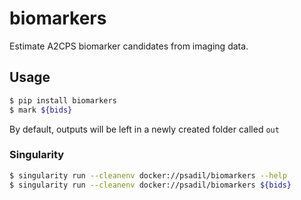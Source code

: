# biomarkers

Estimate A2CPS biomarker candidates from imaging data.

## Usage

```bash
$ pip install biomarkers
$ mark ${bids}
```

By default, outputs will be left in a newly created folder called `out`

### Singularity

```bash
$ singularity run --cleanenv docker://psadil/biomarkers --help
$ singularity run --cleanenv docker://psadil/biomarkers ${bids}
```
